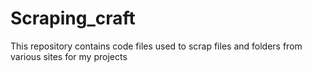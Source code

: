 # Scraping_craft
This repository contains code files used to scrap files and folders from various sites for my projects
